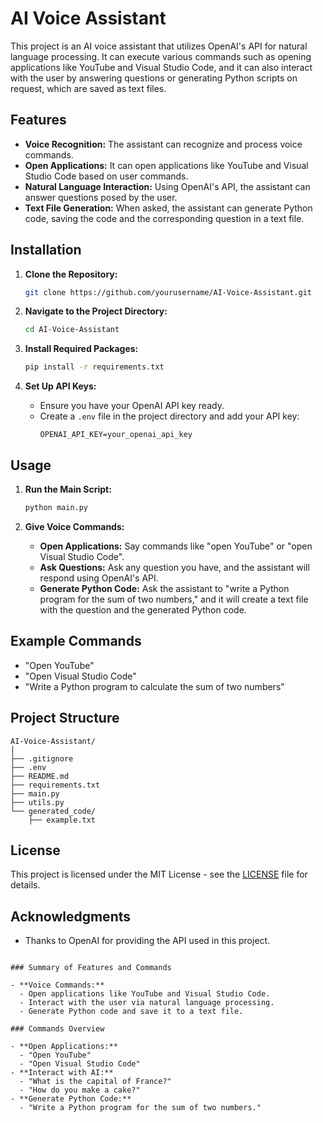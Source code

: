 # AI Voice Assistant

This project is an AI voice assistant that utilizes OpenAI's API for natural language processing. It can execute various commands such as opening applications like YouTube and Visual Studio Code, and it can also interact with the user by answering questions or generating Python scripts on request, which are saved as text files.

## Features

- **Voice Recognition:** The assistant can recognize and process voice commands.
- **Open Applications:** It can open applications like YouTube and Visual Studio Code based on user commands.
- **Natural Language Interaction:** Using OpenAI's API, the assistant can answer questions posed by the user.
- **Text File Generation:** When asked, the assistant can generate Python code, saving the code and the corresponding question in a text file.

## Installation

1. **Clone the Repository:**
    ```bash
    git clone https://github.com/yourusername/AI-Voice-Assistant.git
    ```

2. **Navigate to the Project Directory:**
    ```bash
    cd AI-Voice-Assistant
    ```

3. **Install Required Packages:**
    ```bash
    pip install -r requirements.txt
    ```

4. **Set Up API Keys:**
    - Ensure you have your OpenAI API key ready.
    - Create a `.env` file in the project directory and add your API key:
      ```
      OPENAI_API_KEY=your_openai_api_key
      ```

## Usage

1. **Run the Main Script:**
    ```bash
    python main.py
    ```

2. **Give Voice Commands:**
    - **Open Applications:** Say commands like "open YouTube" or "open Visual Studio Code".
    - **Ask Questions:** Ask any question you have, and the assistant will respond using OpenAI's API.
    - **Generate Python Code:** Ask the assistant to "write a Python program for the sum of two numbers," and it will create a text file with the question and the generated Python code.

## Example Commands

- "Open YouTube"
- "Open Visual Studio Code"
- "Write a Python program to calculate the sum of two numbers"

## Project Structure

```
AI-Voice-Assistant/
│
├── .gitignore
├── .env
├── README.md
├── requirements.txt
├── main.py
├── utils.py
└── generated_code/
    ├── example.txt
```

## License

This project is licensed under the MIT License - see the [LICENSE](LICENSE) file for details.

## Acknowledgments

- Thanks to OpenAI for providing the API used in this project.
```

### Summary of Features and Commands

- **Voice Commands:**
  - Open applications like YouTube and Visual Studio Code.
  - Interact with the user via natural language processing.
  - Generate Python code and save it to a text file.

### Commands Overview

- **Open Applications:**
  - "Open YouTube"
  - "Open Visual Studio Code"
- **Interact with AI:**
  - "What is the capital of France?"
  - "How do you make a cake?"
- **Generate Python Code:**
  - "Write a Python program for the sum of two numbers."
